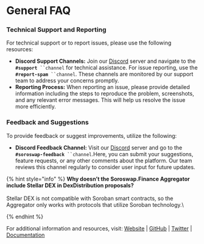 # General FAQ

### Technical Support and Reporting

For technical support or to report issues, please use the following resources:

* **Discord Support Channels:** Join our [Discord](https://discord.gg/W6u7FJ9VYQ) server and navigate to the **`#support`**` ``channel` for technical assistance. For issue reporting, use the **`#report-spam`**` ``channel`. These channels are monitored by our support team to address your concerns promptly.
* **Reporting Process:** When reporting an issue, please provide detailed information including the steps to reproduce the problem, screenshots, and any relevant error messages. This will help us resolve the issue more efficiently.

### Feedback and Suggestions

To provide feedback or suggest improvements, utilize the following:

* **Discord Feedback Channel:** Visit our [Discord](https://discord.gg/wVkaxxJtFm) server and go to the **`#soroswap-feedback`**` ``channel`.Here, you can submit your suggestions, feature requests, or any other comments about the platform. Our team reviews this channel regularly to consider user input for future updates.

{% hint style="info" %}
**Why doesn’t the Soroswap.Finance Aggregator include Stellar DEX in DexDistribution proposals?**\
\
Stellar DEX is not compatible with Soroban smart contracts, so the Aggregator only works with protocols that utilize Soroban technology.\

{% endhint %}

For additional information and resources, visit: [Website](https://www.soroswap.finance) | [GitHub](https://github.com/soroswap) | [Twitter](https://x.com/SoroswapFinance) | [Documentation](https://docs.soroswap.finance)
